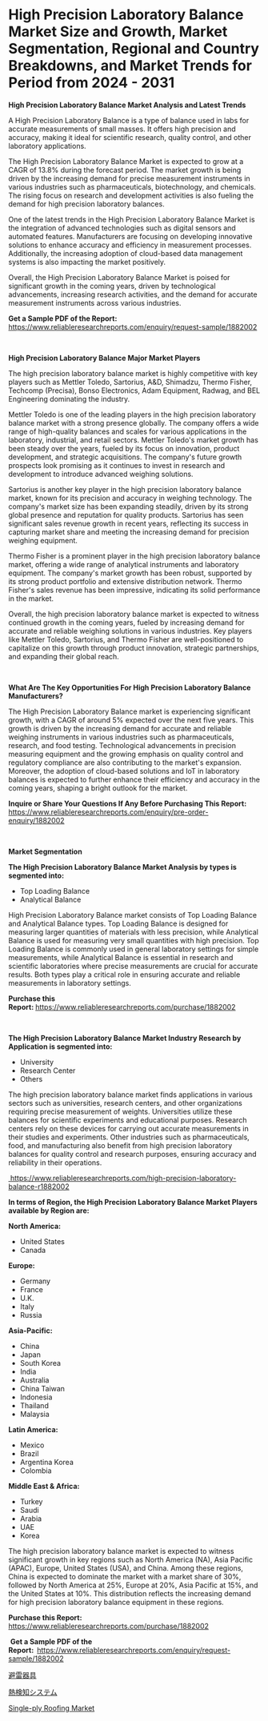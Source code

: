 <p><h1>High Precision Laboratory Balance Market Size and Growth, Market Segmentation, Regional and Country Breakdowns, and Market Trends for Period from 2024 -  2031</h1></p><p><strong>High Precision Laboratory Balance Market Analysis and Latest Trends</strong></p>
<p><p>A High Precision Laboratory Balance is a type of balance used in labs for accurate measurements of small masses. It offers high precision and accuracy, making it ideal for scientific research, quality control, and other laboratory applications.</p><p>The High Precision Laboratory Balance Market is expected to grow at a CAGR of 13.8% during the forecast period. The market growth is being driven by the increasing demand for precise measurement instruments in various industries such as pharmaceuticals, biotechnology, and chemicals. The rising focus on research and development activities is also fueling the demand for high precision laboratory balances.</p><p>One of the latest trends in the High Precision Laboratory Balance Market is the integration of advanced technologies such as digital sensors and automated features. Manufacturers are focusing on developing innovative solutions to enhance accuracy and efficiency in measurement processes. Additionally, the increasing adoption of cloud-based data management systems is also impacting the market positively.</p><p>Overall, the High Precision Laboratory Balance Market is poised for significant growth in the coming years, driven by technological advancements, increasing research activities, and the demand for accurate measurement instruments across various industries.</p></p>
<p><strong>Get a Sample PDF of the Report:&nbsp;</strong> <a href="https://www.reliableresearchreports.com/enquiry/request-sample/1882002">https://www.reliableresearchreports.com/enquiry/request-sample/1882002</a></p>
<p>&nbsp;</p>
<p><strong>High Precision Laboratory Balance Major Market Players</strong></p>
<p><p>The high precision laboratory balance market is highly competitive with key players such as Mettler Toledo, Sartorius, A&D, Shimadzu, Thermo Fisher, Techcomp (Precisa), Bonso Electronics, Adam Equipment, Radwag, and BEL Engineering dominating the industry. </p><p>Mettler Toledo is one of the leading players in the high precision laboratory balance market with a strong presence globally. The company offers a wide range of high-quality balances and scales for various applications in the laboratory, industrial, and retail sectors. Mettler Toledo's market growth has been steady over the years, fueled by its focus on innovation, product development, and strategic acquisitions. The company's future growth prospects look promising as it continues to invest in research and development to introduce advanced weighing solutions.</p><p>Sartorius is another key player in the high precision laboratory balance market, known for its precision and accuracy in weighing technology. The company's market size has been expanding steadily, driven by its strong global presence and reputation for quality products. Sartorius has seen significant sales revenue growth in recent years, reflecting its success in capturing market share and meeting the increasing demand for precision weighing equipment.</p><p>Thermo Fisher is a prominent player in the high precision laboratory balance market, offering a wide range of analytical instruments and laboratory equipment. The company's market growth has been robust, supported by its strong product portfolio and extensive distribution network. Thermo Fisher's sales revenue has been impressive, indicating its solid performance in the market.</p><p>Overall, the high precision laboratory balance market is expected to witness continued growth in the coming years, fueled by increasing demand for accurate and reliable weighing solutions in various industries. Key players like Mettler Toledo, Sartorius, and Thermo Fisher are well-positioned to capitalize on this growth through product innovation, strategic partnerships, and expanding their global reach.</p></p>
<p>&nbsp;</p>
<p><strong>What Are The Key Opportunities For High Precision Laboratory Balance Manufacturers?</strong></p>
<p><p>The High Precision Laboratory Balance market is experiencing significant growth, with a CAGR of around 5% expected over the next five years. This growth is driven by the increasing demand for accurate and reliable weighing instruments in various industries such as pharmaceuticals, research, and food testing. Technological advancements in precision measuring equipment and the growing emphasis on quality control and regulatory compliance are also contributing to the market's expansion. Moreover, the adoption of cloud-based solutions and IoT in laboratory balances is expected to further enhance their efficiency and accuracy in the coming years, shaping a bright outlook for the market.</p></p>
<p><strong>Inquire or Share Your Questions If Any Before Purchasing This Report:</strong> <a href="https://www.reliableresearchreports.com/enquiry/pre-order-enquiry/1882002">https://www.reliableresearchreports.com/enquiry/pre-order-enquiry/1882002</a></p>
<p>&nbsp;</p>
<p><strong>Market Segmentation</strong></p>
<p><strong>The High Precision Laboratory Balance Market Analysis by types is segmented into:</strong></p>
<p><ul><li>Top Loading Balance</li><li>Analytical Balance</li></ul></p>
<p><p>High Precision Laboratory Balance market consists of Top Loading Balance and Analytical Balance types. Top Loading Balance is designed for measuring larger quantities of materials with less precision, while Analytical Balance is used for measuring very small quantities with high precision. Top Loading Balance is commonly used in general laboratory settings for simple measurements, while Analytical Balance is essential in research and scientific laboratories where precise measurements are crucial for accurate results. Both types play a critical role in ensuring accurate and reliable measurements in laboratory settings.</p></p>
<p><strong>Purchase this Report:&nbsp;</strong><a href="https://www.reliableresearchreports.com/purchase/1882002">https://www.reliableresearchreports.com/purchase/1882002</a></p>
<p>&nbsp;</p>
<p><strong>The High Precision Laboratory Balance Market Industry Research by Application is segmented into:</strong></p>
<p><ul><li>University</li><li>Research Center</li><li>Others</li></ul></p>
<p><p>The high precision laboratory balance market finds applications in various sectors such as universities, research centers, and other organizations requiring precise measurement of weights. Universities utilize these balances for scientific experiments and educational purposes. Research centers rely on these devices for carrying out accurate measurements in their studies and experiments. Other industries such as pharmaceuticals, food, and manufacturing also benefit from high precision laboratory balances for quality control and research purposes, ensuring accuracy and reliability in their operations.</p></p>
<p><a href="https://www.reliableresearchreports.com/high-precision-laboratory-balance-r1882002">&nbsp;https://www.reliableresearchreports.com/high-precision-laboratory-balance-r1882002</a></p>
<p><strong>In terms of Region, the High Precision Laboratory Balance Market Players available by Region are:</strong></p>
<p>
    <p> <strong> North America: </strong>
        <ul>
            <li>United States</li>
            <li>Canada</li>
        </ul>
        </p> 
    <p> <strong> Europe: </strong>
        <ul>
            <li>Germany</li>
            <li>France</li>
            <li>U.K.</li>
            <li>Italy</li>
            <li>Russia</li>
        </ul>
        </p> 
    <p> <strong> Asia-Pacific: </strong>
        <ul>
            <li>China</li>
            <li>Japan</li>
            <li>South Korea</li>
            <li>India</li>
            <li>Australia</li>
            <li>China Taiwan</li>
            <li>Indonesia</li>
            <li>Thailand</li>
            <li>Malaysia</li>
        </ul>
        </p> 
    <p> <strong> Latin America: </strong>
        <ul>
            <li>Mexico</li>
            <li>Brazil</li>
            <li>Argentina Korea</li>
            <li>Colombia</li>
        </ul>
        </p> 
    <p> <strong> Middle East & Africa: </strong>
        <ul>
            <li>Turkey</li>
            <li>Saudi</li>
            <li>Arabia</li>
            <li>UAE</li>
            <li>Korea</li>
        </ul>
    </p>
    </p>
<p><p>The high precision laboratory balance market is expected to witness significant growth in key regions such as North America (NA), Asia Pacific (APAC), Europe, United States (USA), and China. Among these regions, China is expected to dominate the market with a market share of 30%, followed by North America at 25%, Europe at 20%, Asia Pacific at 15%, and the United States at 10%. This distribution reflects the increasing demand for high precision laboratory balance equipment in these regions.</p></p>
<p><strong>Purchase this Report: </strong><a href="https://www.reliableresearchreports.com/purchase/1882002">https://www.reliableresearchreports.com/purchase/1882002</a></p>
<p>&nbsp;<strong>Get a Sample PDF of the Report:&nbsp;&nbsp;</strong><a href="https://www.reliableresearchreports.com/enquiry/request-sample/1882002">https://www.reliableresearchreports.com/enquiry/request-sample/1882002</a></p>
<p><strong></strong></p>
<p><p><a href="https://github.com/DwightHuels1/Market-Research-Report-List-1/blob/main/511097744317.md">避雷器具</a></p><p><a href="https://github.com/tanyaali3/Market-Research-Report-List-1/blob/main/207219644316.md">熱検知システム</a></p><p><a href="https://metal-farmhouse-e95.notion.site/Single-ply-Roofing-Market-Size-CAGR-Trends-2024-2030-c0cd0fa495e04a49a70a930acbaf2d61">Single-ply Roofing Market</a></p></p>
